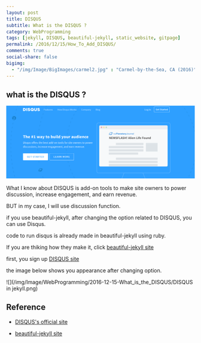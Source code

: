 ```yaml
---
layout: post
title: DISQUS
subtitle: What is the DISQUS ?
category: WebProgramming
tags: [jekyll, DISQUS, beautiful-jekyll, static_website, gitpage]
permalink: /2016/12/15/How_To_Add_DISQUS/
comments: true
social-share: false
bigimg: 
  - "/img/Image/BigImages/carmel2.jpg" : "Carmel-by-the-Sea, CA (2016)"
---
```


## what is the DISQUS ?

  ![](/img/Image/WebProgramming/2016-12-15-What_is_the_DISQUS/DISQUS.png)
  
  What I know about DISQUS is add-on tools to make site owners to power discussion, increase engagement, and earn revenue. 
  
  BUT in my case, I will use discussion function.
  
  if you use beautiful-jekyll, after changing the option related to DISQUS, you can use Disqus. 
  
  code to run disqus is already made in beautiful-jekyll using ruby. 
  
  If you are thiking how they make it, click [beautiful-jekyll site](https://github.com/daattali/beautiful-jekyll)
  
  first, you sign up [DISQUS site](https://disqus.com/)
  
  the image below shows you appearance after changing option. 
  
  ![](/img/Image/WebProgramming/2016-12-15-What_is_the_DISQUS/DISQUS in jekyll.png)
  
## Reference

 - [DISQUS's official site](https://disqus.com/)
 
 - [beautiful-jekyll site](https://github.com/daattali/beautiful-jekyll)

